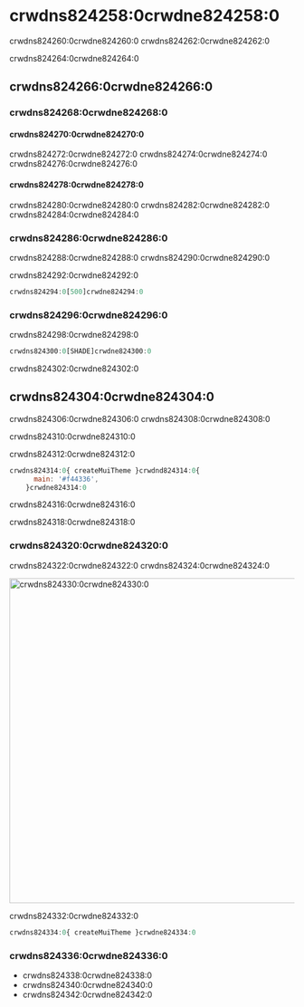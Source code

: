 # crwdns824258:0crwdne824258:0

<p class="description">crwdns824260:0crwdne824260:0 crwdns824262:0crwdne824262:0</p>

crwdns824264:0crwdne824264:0

## crwdns824266:0crwdne824266:0

### crwdns824268:0crwdne824268:0

#### crwdns824270:0crwdne824270:0

crwdns824272:0crwdne824272:0 crwdns824274:0crwdne824274:0 crwdns824276:0crwdne824276:0

#### crwdns824278:0crwdne824278:0

crwdns824280:0crwdne824280:0 crwdns824282:0crwdne824282:0 crwdns824284:0crwdne824284:0

### crwdns824286:0crwdne824286:0

crwdns824288:0crwdne824288:0 crwdns824290:0crwdne824290:0

crwdns824292:0crwdne824292:0

```js
crwdns824294:0[500]crwdne824294:0
```

### crwdns824296:0crwdne824296:0

crwdns824298:0crwdne824298:0

```jsx
crwdns824300:0[SHADE]crwdne824300:0
```

crwdns824302:0crwdne824302:0

## crwdns824304:0crwdne824304:0

crwdns824306:0crwdne824306:0 crwdns824308:0crwdne824308:0

crwdns824310:0crwdne824310:0

crwdns824312:0crwdne824312:0

```jsx
crwdns824314:0{ createMuiTheme }crwdnd824314:0{
      main: '#f44336',
    }crwdne824314:0
```

crwdns824316:0crwdne824316:0

crwdns824318:0crwdne824318:0

### crwdns824320:0crwdne824320:0

crwdns824322:0crwdne824322:0 crwdns824324:0crwdne824324:0

<a href="crwdns824326:0crwdne824326:0">
  <img src="crwdns824328:0crwdne824328:0" alt="crwdns824330:0crwdne824330:0" style="width: 574px" />
</a>

crwdns824332:0crwdne824332:0

```jsx
crwdns824334:0{ createMuiTheme }crwdne824334:0
```

### crwdns824336:0crwdne824336:0

- crwdns824338:0crwdne824338:0
- crwdns824340:0crwdne824340:0
- crwdns824342:0crwdne824342:0